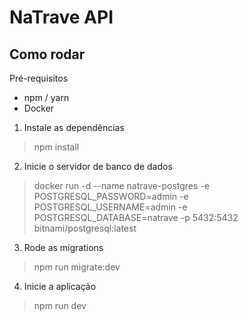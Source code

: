# NaTrave API


## Como rodar

Pré-requisitos
- npm / yarn
- Docker


1. Instale as dependências
> npm install

2. Inicie o servidor de banco de dados
> docker run -d --name natrave-postgres -e POSTGRESQL_PASSWORD=admin -e POSTGRESQL_USERNAME=admin -e POSTGRESQL_DATABASE=natrave -p 5432:5432 bitnami/postgresql:latest

3. Rode as migrations
> npm run migrate:dev

4. Inicie a aplicação 
> npm run dev


